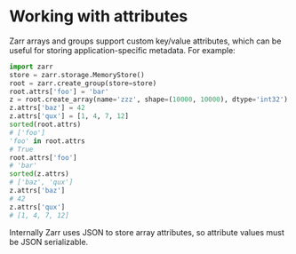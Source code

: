 # Working with attributes

Zarr arrays and groups support custom key/value attributes, which can be useful for
storing application-specific metadata. For example:

```python
import zarr
store = zarr.storage.MemoryStore()
root = zarr.create_group(store=store)
root.attrs['foo'] = 'bar'
z = root.create_array(name='zzz', shape=(10000, 10000), dtype='int32')
z.attrs['baz'] = 42
z.attrs['qux'] = [1, 4, 7, 12]
sorted(root.attrs)
# ['foo']
'foo' in root.attrs
# True
root.attrs['foo']
# 'bar'
sorted(z.attrs)
# ['baz', 'qux']
z.attrs['baz']
# 42
z.attrs['qux']
# [1, 4, 7, 12]
```

Internally Zarr uses JSON to store array attributes, so attribute values must be
JSON serializable.
